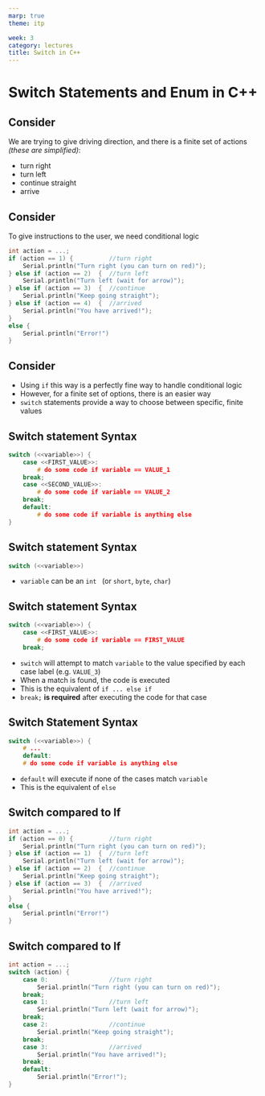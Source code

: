 ```yaml
---
marp: true
theme: itp

week: 3
category: lectures
title: Switch in C++
---
```


<!-- headingDivider: 2 -->

# Switch Statements and Enum in C++

## Consider

We are trying to give driving direction, and there is a finite set of actions *(these are simplified)*:

* turn right
* turn left
* continue straight
* arrive

## Consider

To give instructions to the user, we need conditional logic

```c++
int action = ...; 	
if (action == 1) {			//turn right
    Serial.println("Turn right (you can turn on red)");
} else if (action == 2)  { 	//turn left
    Serial.println("Turn left (wait for arrow)");
} else if (action == 3)  { 	//continue
    Serial.println("Keep going straight");
} else if (action == 4)  { 	//arrived
    Serial.println("You have arrived!");
}
else {
    Serial.println("Error!")
}
```

## Consider

* Using `if` this way is a perfectly fine way to handle conditional logic
* However, for a finite set of options, there is an easier way
* `switch` statements provide a way to choose between specific, finite values

## Switch statement Syntax

```c++
switch (<<variable>>) {
    case <<FIRST_VALUE>>:
        # do some code if variable == VALUE_1
    break;
    case <<SECOND_VALUE>>:
        # do some code if variable == VALUE_2
    break;
    default:
        # do some code if variable is anything else 
}
```

## Switch statement Syntax

```c++
switch (<<variable>>)
```

* `variable` can be an `int ` (or `short`, `byte`, `char`)

## Switch statement Syntax

```c++
switch (<<variable>>) {
    case <<FIRST_VALUE>>:
        # do some code if variable == FIRST_VALUE
    break;
```

* `switch` will attempt to match `variable` to the value specified by each case label (e.g. `VALUE_3`)
* When a match is found, the code is executed
* This is the equivalent of `if ... else if`
* `break;` **is required** after executing the code for that case

## Switch Statement Syntax

```c++
switch (<<variable>>) {
	# ...
    default:
    # do some code if variable is anything else 
```

* `default` will execute if none of the cases match `variable`
* This is the equivalent of `else`

## Switch compared to If

```c++
int action = ...; 	
if (action == 0) {			//turn right
    Serial.println("Turn right (you can turn on red)");
} else if (action == 1)  { 	//turn left
    Serial.println("Turn left (wait for arrow)");
} else if (action == 2)  { 	//continue
    Serial.println("Keep going straight");
} else if (action == 3)  { 	//arrived
    Serial.println("You have arrived!");
}
else {
    Serial.println("Error!")
}
```

## Switch compared to If

```c++
int action = ...; 	
switch (action) {			
    case 0:					//turn right
    	Serial.println("Turn right (you can turn on red)");
    break; 
    case 1:					//turn left
    	Serial.println("Turn left (wait for arrow)");
    break;
    case 2:	 				//continue
    	Serial.println("Keep going straight");
    break;
    case 3:	 				//arrived
    	Serial.println("You have arrived!");
    break;
    default:
	    Serial.println("Error!");
}
```
